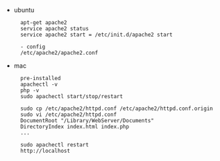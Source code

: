 - ubuntu

        apt-get apache2
        service apache2 status
        service apache2 start = /etc/init.d/apache2 start

        - config
        /etc/apache2/apache2.conf

- mac

        pre-installed
        apachectl -v
        php -v
        sudo apachectl start/stop/restart

        sudo cp /etc/apache2/httpd.conf /etc/apache2/httpd.conf.origin
        sudo vi /etc/apache2/httpd.conf
        DocumentRoot "/Library/WebServer/Documents"
        DirectoryIndex index.html index.php
        ...

        sudo apachectl restart
        http://localhost